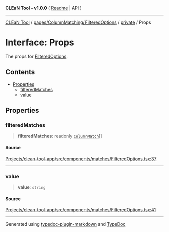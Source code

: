 **CLEaN Tool - v1.0.0** ( [Readme](../../../../../README.md) \| API )

***

[CLEaN Tool](../../../../../modules.md) / [pages/ColumnMatching/FilteredOptions](../../README.md) / [private](../README.md) / Props

# Interface: Props

The props for [FilteredOptions](../../functions/FilteredOptions.md).

## Contents

- [Properties](Props.md#properties)
  - [filteredMatches](Props.md#filteredmatches)
  - [value](Props.md#value)

## Properties

### filteredMatches

> **filteredMatches**: readonly [`ColumnMatch`](ColumnMatch.md)[]

#### Source

[Projects/clean-tool-app/src/components/matches/FilteredOptions.tsx:37](https://github.com/yuckyh/clean-tool-app/)

***

### value

> **value**: `string`

#### Source

[Projects/clean-tool-app/src/components/matches/FilteredOptions.tsx:41](https://github.com/yuckyh/clean-tool-app/)

***

Generated using [typedoc-plugin-markdown](https://www.npmjs.com/package/typedoc-plugin-markdown) and [TypeDoc](https://typedoc.org/)
